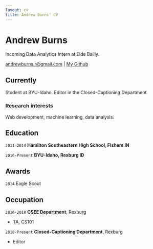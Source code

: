 ```yaml
---
layout: cv
title: Andrew Burns' CV
---
```

# Andrew Burns
Incoming Data Analytics Intern at Eide Bailly.

<div id="webaddress">
<a href="andrewburns.r@gmail.com">andrewburns.r@gmail.com</a>
| <a href="http://www.github.com/oepra22">My Github</a>
</div>


## Currently
Student at BYU-Idaho. Editor in the Closed-Captioning Department.

### Research interests

Web development, machine learning, data analysis.


## Education

`2011-2014`
__Hamilton Southeastern High School, Fishers IN__

`2016-Present`
__BYU-Idaho, Rexburg ID__


## Awards

`2014`
Eagle Scout

## Occupation

`2016-2018`
__CSEE Department__, Rexburg
- TA, CS101

`2018-Present`
__Closed-Captioning Department__, Rexburg
- Editor


<!-- ### Footer

Last updated: March 2021 -->


